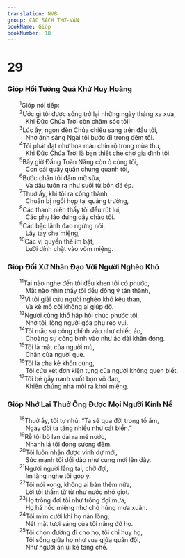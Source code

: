 ```yaml
---
translation: NVB
group: CÁC SÁCH THƠ-VĂN
bookName: Gióp 
bookNumber: 18
---
```


<div class="title"><h1>29</h1><h3>Gióp Hồi Tưởng Quá Khứ Huy Hoàng </h3></div>
<span class="verse giop_29_1">  <sup>1</sup>Gióp nói tiếp: <br/></span>
<span class="verse giop_29_2">  <sup>2</sup>Ước gì tôi được sống trở lại những ngày tháng xa xưa, <br/>   Khi Đức Chúa Trời còn chăm sóc tôi! <br/></span>
<span class="verse giop_29_3">  <sup>3</sup>Lúc ấy, ngọn đèn Chúa chiếu sáng trên đầu tôi, <br/>   Nhờ ánh sáng Ngài tôi bước đi trong đêm tối. <br/></span>
<span class="verse giop_29_4">  <sup>4</sup>Tôi phát đạt như hoa màu chín rộ trong mùa thu, <br/>   Khi Đức Chúa Trời là bạn thiết che chở gia đình tôi. <br/></span>
<span class="verse giop_29_5">  <sup>5</sup>Bấy giờ Đấng Toàn Năng còn ở cùng tôi, <br/>   Con cái quây quần chung quanh tôi, <br/></span>
<span class="verse giop_29_6">  <sup>6</sup>Bước chân tôi đẫm mỡ sữa, <br/>   Và dầu tuôn ra như suối từ bồn đá ép. <br/></span>
<span class="verse giop_29_7">  <sup>7</sup>Thuở ấy, khi tôi ra cổng thành, <br/>   Chuẩn bị ngồi họp tại quảng trường, <br/></span>
<span class="verse giop_29_8">  <sup>8</sup>Các thanh niên thấy tôi đều rút lui, <br/>   Các phụ lão đứng dậy chào tôi. <br/></span>
<span class="verse giop_29_9">  <sup>9</sup>Các bậc lãnh đạo ngừng nói, <br/>   Lấy tay che miệng, <br/></span>
<span class="verse giop_29_10">  <sup>10</sup>Các vị quyền thế im bặt, <br/>   Lưỡi dính chặt vào vòm miệng. <br/></span>
<div class="title"><h3>Gióp Đối Xử Nhân Đạo Với Người Nghèo Khó </h3></div>
<span class="verse giop_29_11">  <sup>11</sup>Tai nào nghe đến tôi đều khen tôi có phước, <br/>   Mắt nào nhìn thấy tôi đều đồng ý tán thành, <br/></span>
<span class="verse giop_29_12">  <sup>12</sup>Vì tôi giải cứu người nghèo khó kêu than, <br/>   Và kẻ mồ côi không ai giúp đỡ. <br/></span>
<span class="verse giop_29_13">  <sup>13</sup>Người cùng khổ hấp hối chúc phước tôi, <br/>   Nhờ tôi, lòng người góa phụ reo vui. <br/></span>
<span class="verse giop_29_14">  <sup>14</sup>Tôi mặc sự công chính vào như chiếc áo, <br/>   Choàng sự công bình vào như áo dài khăn đóng. <br/></span>
<span class="verse giop_29_15">  <sup>15</sup>Tôi là mắt của người mù, <br/>   Chân của người què. <br/></span>
<span class="verse giop_29_16">  <sup>16</sup>Tôi là cha kẻ khốn cùng, <br/>   Tôi cứu xét đơn kiện tụng của người không quen biết. <br/></span>
<span class="verse giop_29_17">  <sup>17</sup>Tôi bẻ gẫy nanh vuốt bọn vô đạo, <br/>   Khiến chúng nhả mồi ra khỏi miệng. <br/></span>
<div class="title"><h3>Gióp Nhớ Lại Thuở Ông Được Mọi Người Kính Nể </h3></div>
<span class="verse giop_29_18">  <sup>18</sup>Thuở ấy, tôi tự nhủ: “Ta sẽ qua đời trong tổ ấm, <br/>   Ngày đời ta tăng nhiều như cát biển.” <br/></span>
<span class="verse giop_29_19">  <sup>19</sup>Rễ tôi bò lan dài ra mé nước, <br/>   Nhành lá tôi đọng sương đêm. <br/></span>
<span class="verse giop_29_20">  <sup>20</sup>Tôi luôn nhận được vinh dự mới, <br/>   Sức mạnh tôi dồi dào như cung mới lên dây. <br/></span>
<span class="verse giop_29_21">  <sup>21</sup>Người người lắng tai, chờ đợi, <br/>   Im lặng nghe tôi góp ý. <br/></span>
<span class="verse giop_29_22">  <sup>22</sup>Tôi nói xong, không ai bàn thêm nữa, <br/>   Lời tôi thấm từ từ như nước nhỏ giọt. <br/></span>
<span class="verse giop_29_23">  <sup>23</sup>Họ trông đợi tôi như trông đợi mưa, <br/>   Họ há hốc miệng như chờ hứng mưa xuân. <br/></span>
<span class="verse giop_29_24">  <sup>24</sup>Tôi mỉm cười khi họ nản lòng, <br/>   Nét mặt tươi sáng của tôi nâng đỡ họ. <br/></span>
<span class="verse giop_29_25">  <sup>25</sup>Tôi chọn đường đi cho họ, tôi chỉ huy họ, <br/>   Tôi sống giữa họ như vua giữa quân đội, <br/>   Như người an ủi kẻ tang chế. <br/></span>
